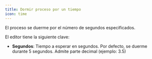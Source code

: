 ```yaml
---
title: Dormir proceso por un tiempo
icon: time
---
```


El proceso se duerme por el número de segundos especificados.

El editor tiene la siguiente clave:

- **Segundos**: Tiempo a esperar en segundos. Por defecto, se duerme durante 5 segundos. Admite parte decimal (ejemplo: 3.5)
